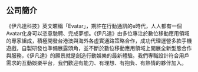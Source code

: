 ## 公司簡介

《伊凡達科技》英文暱稱「Evatar」，期許在行動通訊的e時代，人人都有一個Avatar化身可以恣意馳騁、完成夢想。《伊凡達》由多位專注於數位移動應用領域的專家組成，積極開發台港澳與海外各虛實通路策略合作，成功代理運營多款手機遊戲，自製研發也準備展露頭角，並不斷於數位移動應用領域上開展全新型態合作與服務，《伊凡達》的願景就是創造行動娛樂的最新體驗。我們專職設計符合用戶需求的互動娛樂平台，我們歡迎有能力、有理想、有抱負、有熱情的夥伴加入。
